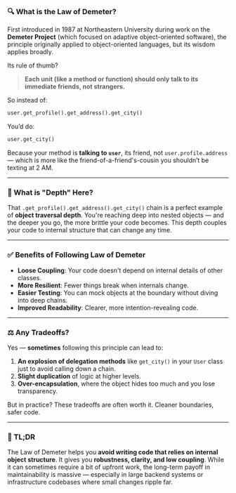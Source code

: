 ### 🔍 What is the Law of Demeter?

First introduced in 1987 at Northeastern University during work on the **Demeter Project** (which focused on adaptive object-oriented software), the principle originally applied to object-oriented languages, but its wisdom applies broadly.

Its rule of thumb?

> **Each unit (like a method or function) should only talk to its immediate friends, not strangers.**

So instead of:

```python
user.get_profile().get_address().get_city()
```

You’d do:

```python
user.get_city()
```

Because your method is **talking to `user`**, its friend, not `user.profile.address` — which is more like the friend-of-a-friend's-cousin you shouldn’t be texting at 2 AM.

---

### 🎯 What is "Depth" Here?

That `.get_profile().get_address().get_city()` chain is a perfect example of **object traversal depth**. You're reaching deep into nested objects — and the deeper you go, the more brittle your code becomes. This depth couples your code to internal structure that can change any time.

---

### ✅ Benefits of Following Law of Demeter

* **Loose Coupling**: Your code doesn't depend on internal details of other classes.
* **More Resilient**: Fewer things break when internals change.
* **Easier Testing**: You can mock objects at the boundary without diving into deep chains.
* **Improved Readability**: Clearer, more intention-revealing code.

---

### ⚖️ Any Tradeoffs?

Yes — **sometimes** following this principle can lead to:

1. **An explosion of delegation methods** like `get_city()` in your `User` class just to avoid calling down a chain.
2. **Slight duplication** of logic at higher levels.
3. **Over-encapsulation**, where the object hides too much and you lose transparency.

But in practice? These tradeoffs are often worth it. Cleaner boundaries, safer code.

---

### 🧠 TL;DR

The Law of Demeter helps you **avoid writing code that relies on internal object structure**. It gives you **robustness, clarity, and low coupling**. While it can sometimes require a bit of upfront work, the long-term payoff in maintainability is massive — especially in large backend systems or infrastructure codebases where small changes ripple far.

